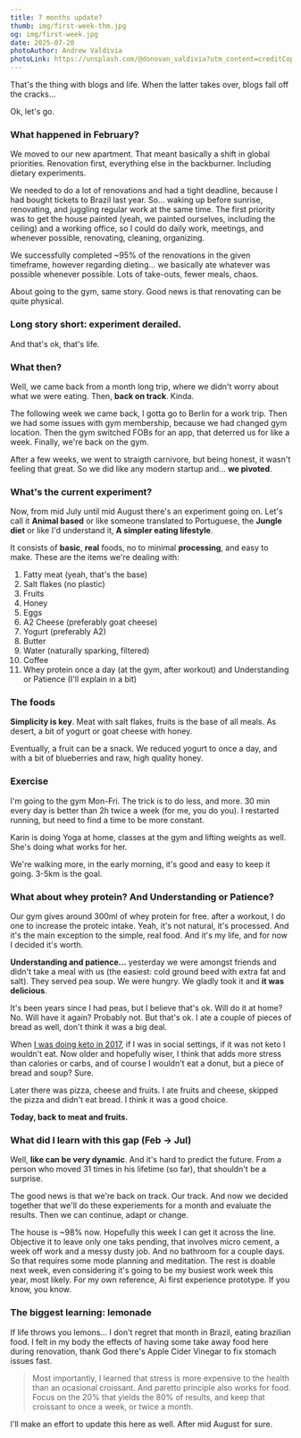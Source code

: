 ```yaml
---
title: 7 months update?
thumb: img/first-week-thm.jpg
og: img/first-week.jpg
date: 2025-07-20
photoAuthor: Andrew Valdivia
photoLink: https://unsplash.com/@donovan_valdivia?utm_content=creditCopyText&utm_medium=referral&utm_source=unsplash
---
```


That's the thing with blogs and life. When the latter takes over, blogs fall off the cracks...

Ok, let's go.

### What happened in February?

We moved to our new apartment. That meant basically a shift in global priorities. Renovation first, everything else in the backburner. Including dietary experiments.

We needed to do a lot of renovations and had a tight deadline, because I had bought tickets to Brazil last year. So... waking up before sunrise, renovating, and juggling regular work at the same time. The first priority was to get the house painted (yeah, we painted ourselves, including the ceiling) and a working office, so I could do daily work, meetings, and whenever possible, renovating, cleaning, organizing.

We successfully completed ~95% of the renovations in the given timeframe, however regarding dieting... we basically ate whatever was possible whenever possible. Lots of take-outs, fewer meals, chaos. 

About going to the gym, same story. Good news is that renovating can be quite physical.

### Long story short: experiment derailed.

And that's ok, that's life.

### What then?

Well, we came back from a month long trip, where we didn't worry about what we were eating. Then, **back on track**. Kinda.

The following week we came back, I gotta go to Berlin for a work trip. Then we had some issues with gym membership, because we had changed gym location. Then the gym switched FOBs for an app, that deterred us for like a week. Finally, we're back on the gym.

After a few weeks, we went to straigth carnivore, but being honest, it wasn't feeling that great. So we did like any modern startup and... **we pivoted**.

### What's the current experiment?

Now, from mid July until mid August there's an experiment going on. Let's call it **Animal based** or like someone translated to Portuguese, the **Jungle diet** or like I'd understand it, **A simpler eating lifestyle**.

It consists of **basic**, **real** foods, no to minimal **processing**, and easy to make. These are the items we're dealing with:

1. Fatty meat (yeah, that's the base)
2. Salt flakes (no plastic)
3. Fruits
4. Honey
5. Eggs
6. A2 Cheese (preferably goat cheese)
7. Yogurt (preferably A2)
8. Butter
9. Water (naturally sparking, filtered)
10. Coffee
11. Whey protein once a day (at the gym, after workout)
    and Understanding or Patience (I'll explain in a bit)

### The foods

**Simplicity is key**. Meat with salt flakes, fruits is the base of all meals. As desert, a bit of yogurt or goat cheese with honey.

Eventually, a fruit can be a snack. We reduced yogurt to once a day, and with a bit of blueberries and raw, high quality honey.

### Exercise

I'm going to the gym Mon-Fri. The trick is to do less, and more. 30 min every day is better than 2h twice a week (for me, you do you). I restarted running, but need to find a time to be more constant.

Karin is doing Yoga at home, classes at the gym and lifting weights as well. She's doing what works for her.

We're walking more, in the early morning, it's good and easy to keep it going. 3-5km is the goal.

### What about whey protein? And Understanding or Patience?

Our gym gives around 300ml of whey protein for free. after a workout, I do one to increase the proteic intake. Yeah, it's not natural, it's processed. And it's the main exception to the simple, real food. And it's my life, and for now I decided it's worth.

**Understanding and patience...** yesterday we were amongst friends and didn't take a meal with us (the easiest: cold ground beed with extra fat and salt). They served pea soup. We were hungry. We gladly took it and **it was delicious**.

It's been years since I had peas, but I believe that's ok. Will do it at home? No. Will have it again? Probably not. But that's ok. I ate a couple of pieces of bread as well, don't think it was a big deal.

When [I was doing keto in 2017](https://medium.com/wolff-experiments/3-months-of-keto-9aaa37e5950c), if I was in social settings, if it was not keto I wouldn't eat. Now older and hopefully wiser, I think that adds more stress than calories or carbs, and of course I wouldn't eat a donut, but a piece of bread and soup? Sure.

Later there was pizza, cheese and fruits. I ate fruits and cheese, skipped the pizza and didn't eat bread. I think it was a good choice.

**Today, back to meat and fruits.**

### What did I learn with this gap (Feb → Jul)

Well, **like can be very dynamic**. And it's hard to predict the future. From a person who moved 31 times in his lifetime (so far), that shouldn't be a surprise.

The good news is that we're back on track. Our track. And now we decided together that we'll do these experiements for a month and evaluate the results. Then we can continue, adapt or change.

The house is ~98% now. Hopefully this week I can get it across the line. Objective it to leave only one taks pending, that involves micro cement, a week off work and a messy dusty job. And no bathroom for a couple days. So that requires some mode planning and meditation. The rest is doable next week, even considering it's going to be my busiest work week this year, most likely. For my own reference, Ai first experience prototype. If you know, you know.

### The biggest learning: lemonade

If life throws you lemons... I don't regret that month in Brazil, eating brazilian food. I felt in my body the effects of having some take away food here during renovation, thank God there's Apple Cider Vinegar to fix stomach issues fast.

> Most importantly, I learned that stress is more expensive to the health than an ocasional croissant. And paretto principle also works for food. Focus on the 20% that yields the 80% of results, and keep that croissant to once a week, or twice a month.

I'll make an effort to update this here as well. After mid August for sure.